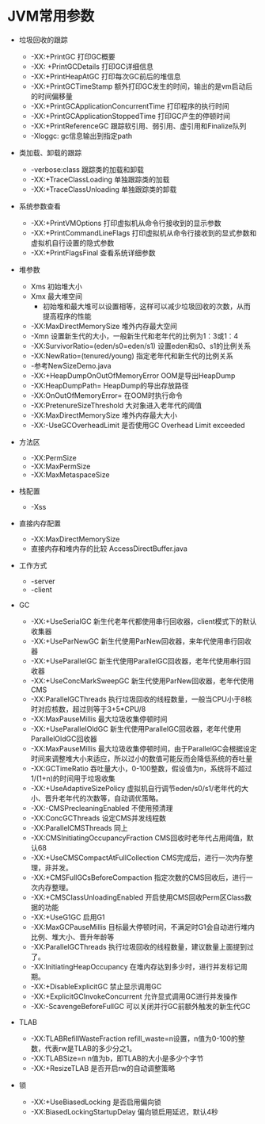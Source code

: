 
# JVM常用参数
- 垃圾回收的跟踪
	- -XX:+PrintGC 打印GC概要
	- -XX: +PrintGCDetails 打印GC详细信息
	- -XX:+PrintHeapAtGC 打印每次GC前后的堆信息
	- -XX:+PrintGCTimeStamp 额外打印GC发生的时间，输出的是vm启动后的时间偏移量
	- -XX:+PrintGCApplicationConcurrentTime 打印程序的执行时间
	- -XX:+PrintGCApplicationStoppedTime 打印GC产生的停顿时间
	- -XX:+PrintReferenceGC 跟踪软引用、弱引用、虚引用和Finalize队列
	- -Xloggc:<path> gc信息输出到指定path

- 类加载、卸载的跟踪
	- -verbose:class 跟踪类的加载和卸载
	- -XX:+TraceClassLoading 单独跟踪类的加载
	- -XX:+TraceClassUnloading 单独跟踪类的卸载

- 系统参数查看
	- -XX:+PrintVMOptions 打印虚拟机从命令行接收到的显示参数
	- -XX:+PrintCommandLineFlags 打印虚拟机从命令行接收到的显式参数和虚拟机自行设置的隐式参数	
	- -XX:+PrintFlagsFinal 查看系统详细参数

- 堆参数
	- Xms 初始堆大小
	- Xmx 最大堆空间
		-  初始堆和最大堆可以设置相等，这样可以减少垃圾回收的次数，从而提高程序的性能
	- -XX:MaxDirectMemorySize 堆外内存最大空间
 	- -Xmn 设置新生代的大小，一般新生代和老年代的比例为1：3或1：4
 	- -XX:SurvivorRatio=(eden/s0=eden/s1) 设置eden和s0、s1的比例关系	 
 	- -XX:NewRatio=(tenured/young) 指定老年代和新生代的比例关系
 	- -参考NewSizeDemo.java
 	- -XX:+HeapDumpOnOutOfMemoryError OOM是导出HeapDump
 	- -XX:HeapDumpPath=<path> HeapDump的导出存放路径
 	- -XX:OnOutOfMemoryError=<cmd> <arg> 在OOM时执行命令
 	- -XX:PretenureSizeThreshold 大对象进入老年代的阈值
 	- -XX:MaxDirectMemorySize 堆外内存最大大小
 	- -XX:-UseGCOverheadLimit 是否使用GC Overhead Limit exceeded
	
- 方法区
	- -XX:PermSize
	- -XX:MaxPermSize
	- -XX:MaxMetaspaceSize
	
- 栈配置
	- -Xss

- 直接内存配置
	- -XX:MaxDirectMemorySize
	- 直接内存和堆内存的比较 AccessDirectBuffer.java 
	
- 工作方式
	- -server
	- -client
	
- GC
	- -XX:+UseSerialGC 新生代老年代都使用串行回收器，client模式下的默认收集器
	- -XX:+UseParNewGC 新生代使用ParNew回收器，来年代使用串行回收器
	- -XX:+UseParallelGC 新生代使用ParallelGC回收器，老年代使用串行回收器
	- -XX:+UseConcMarkSweepGC 新生代使用ParNew回收器，老年代使用CMS
	- -XX:ParallelGCThreads 执行垃圾回收的线程数量，一般当CPU小于8核时对应核数，超过则等于3+5*CPU/8
	- -XX:MaxPauseMillis 最大垃圾收集停顿时间
	- -XX:+UseParallelOldGC 新生代使用ParallelGC回收器，老年代使用ParallelOldGC回收器
	- -XX:MaxPauseMillis 最大垃圾收集停顿时间，由于ParallelGC会根据设定时间来调整堆大小来适应，所以过小的数值可能反而会降低系统的吞吐量
	- -XX:GCTimeRatio 吞吐量大小，0-100整数，假设值为n，系统将不超过1/(1+n)的时间用于垃圾收集
	- -XX:+UseAdaptiveSizePolicy 虚拟机自行调节eden/s0/s1/老年代的大小、晋升老年代的次数等，自动调优策略。
	- -XX:-CMSPrecleaningEnabled 不使用预清理
	- -XX:ConcGCThreads 设定CMS并发线程数
	- -XX:ParallelCMSThreads 同上
	- -XX:CMSInitiatingOccupancyFraction CMS回收时老年代占用阈值，默认68
	- -XX:+UseCMSCompactAtFullCollection CMS完成后，进行一次内存整理，非并发。
	- -XX:+CMSFullGCsBeforeCompaction 指定次数的CMS回收后，进行一次内存整理。
	- -XX:+CMSClassUnloadingEnabled 开启使用CMS回收Perm区Class数据的功能
	- -XX:+UseG1GC 启用G1
	- -XX:MaxGCPauseMillis 目标最大停顿时间，不满足时G1会自动进行堆内比例、堆大小、晋升年龄等 
	- -XX:ParallelGCThreads 执行垃圾回收的线程数量，建议数量上面提到过了。
	- -XX:InitiatingHeapOccupancy 在堆内存达到多少时，进行并发标记周期。
	- -XX:+DisableExplicitGC 禁止显示调用GC
	- -XX:+ExplicitGCInvokeConcurrent 允许显式调用GC进行并发操作
	- -XX:-ScavengeBeforeFullGC 可以关闭并行GC前额外触发的新生代GC

- TLAB
	- -XX:TLABRefillWasteFraction refill_waste=n设置，n值为0-100的整数，代表rw是TLAB的多少分之1。
	- -XX:TLABSize=n n值为b，即TLAB的大小是多少个字节
	- -XX:+ResizeTLAB 是否开启rw的自动调整策略
	
- 锁
	- -XX:+UseBiasedLocking 是否启用偏向锁
	- -XX:BiasedLockingStartupDelay 偏向锁启用延迟，默认4秒